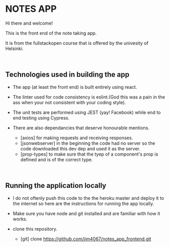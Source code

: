 # NOTES APP

Hi there and welcome!

This is the front end of the note taking app.

It is from the fullstackopen course that is offered by the univesity of Helsinki.

<br />

## Technologies used in building the app

- The app (at least the front end) is built entirely using react.
- The linter used for code consistency is eslint.(God this was a pain in the ass when your not consistent with your coding style).
- The unit tests are performed using JEST (yay! Facebook) while end to end testing using Cypress.
- There are also dependancies that deserve honourable mentions.

  - [axios] for making requests and receiving responses.
  - [jsonwebserver] in the beginning the code had no server so the code downloaded this dev dep and used it as the server.
  - [prop-types] to make sure that the tyep of a component's prop is defined and is of the correct type.

<br />

## Running the application locally

- I do not oftenly push this code to the the heroku master and deploy it to the internet so here are the instructions for running the app locally.

- Make sure you have node and git installed and are familiar with how it works.
- clone this repository.  
     * [git] clone https://github.com/jim4067/notes_app_frontend.git
